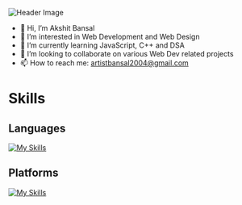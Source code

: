 ![Header Image](./GitHub%20Profile%20Header%20Image.png)
- 👋 Hi, I’m Akshit Bansal
- 👀 I’m interested in Web Development and Web Design
- 🌱 I’m currently learning JavaScript, C++ and DSA
- 💞️ I’m looking to collaborate on various Web Dev related projects
- 📫 How to reach me: artistbansal2004@gmail.com

# Skills
## Languages
[![My Skills](https://skillicons.dev/icons?i=c,cpp,css,git,html,md,bootstrap,jquery,nodejs,js,py)](https://skillicons.dev)
## Platforms
[![My Skills](https://skillicons.dev/icons?i=clion,github,gmail,ai,instagram,linkedin,linux,notion,ps,ubuntu,vscode,windows)](https://skillicons.dev)
